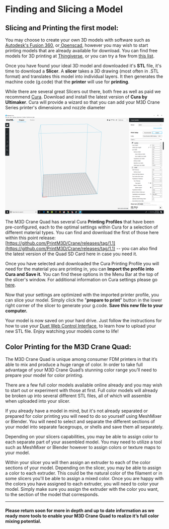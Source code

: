 # Finding and Slicing a Model

## Slicing and Printing the first model: <a id="gmail-slicing-and-printing-the-first-model"></a>

You may choose to create your own 3D models with software such as [Autodesk's Fusion 360](https://www.autodesk.com/products/fusion-360/overview), or[ Openscad](http://www.openscad.org/downloads.html), however you may wish to start printing models that are already available for download. You can find free models for 3D printing at [Thingiverse](https://www.thingiverse.com/), or you can try a few from [this list](https://all3dp.com/1/free-stl-files-3d-printer-models-3d-print-files-stl-download/).

Once you have found your ideal 3D model and downloaded it's **STL** file, it's time to download a **Slicer**. A **slicer** takes a 3D drawing \(most often in .STL format\) and translates this model into individual layers. It then generates the machine code \(g.code\) that the **printer** will use for **printing**.

While there are several great Slicers out there, both free as well as paid we recommend [Cura](https://ultimaker.com/en/products/ultimaker-cura-software). Download and install the latest version of **Cura by Ultimaker**. Cura will provide a wizard so that you can add your M3D Crane Series printer's dimensions and nozzle diameter

![Cura](../.gitbook/assets/cura1.png)

The M3D Crane Quad has several Cura **Printing Profiles** that have been pre-configured, each to the optimal settings within Cura for a selection of different material types. You can find and download the first of those here within this point release:  [https://github.com/PrintM3D/Crane/releases/tag/1.1](https://github.com/PrintM3D/Crane/releases/tag/1.1) -- you can also find the latest version of the Quad SD Card here in case you need it.

Once you have selected and downloaded the Cura Printing Profile you will need for the material you are printing in, you can **Import the profile into Cura and Save it.** You can find these options in the Menu Bar at the top of the slicer's window. For additional information on Cura settings please go [here](https://ultimaker.com/en/products/ultimaker-cura-software).

Now that your settings are optimized with the imported printer profile, you can slice your model. Simply click the "**prepare to print**" button in the lower right corner of the slicer to generate your g.code. **Save this new file to your computer.** 

Your model is now saved on your hard drive. Just follow the instructions for how to use your [Duet Web Control Interface](https://crane.printm3d.com/~/drafts/-LMGnnAn5_tvVgYh8GkJ/primary/v/master/duet-web-interface-new), to learn how to upload your new STL file. Enjoy watching your models come to life! 

## **Color Printing for the M3D Crane Quad:**

The M3D Crane Quad is unique among consumer FDM printers in that it’s able to mix and produce a huge range of color. In order to take full advantage of your M3D Crane Quad’s stunning color range you’ll need to prepare your model for color printing.  


There are a few full color models available online already and you may wish to start out or experiment with those at first. Full color models will already be broken up into several different STL files, all of which will assemble when uploaded into your slicer.  

If you already have a model in mind, but it's not already separated or prepared for color printing you will need to do so yourself using MeshMixer or Blender. You will need to select and separate the different sections of your model into separate facegroups, or shells and save them all separately. 

Depending on your slicers capabilities, you may be able to assign color to each separate part of your assembled model. You may need to utilize a tool such as MeshMixer or Blender however to assign colors or texture maps to your model.

Within your slicer you will then assign an extruder to each of the color sections of your model. Depending on the slicer, you may be able to assign a color to each extruder. This could be the natural color of the filament or in some slicers you'll be able to assign a mixed color. Once you are happy with the colors you have assigned to each extruder, you will need to color your model. Simply make sure you assign the extruder with the color you want, to the section of the model that corresponds.    
****

#### **Please return soon for more in depth and up to date information as we ready more tools to enable your M3D Crane Quad to realize it’s full color mixing potential.**      

